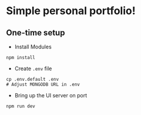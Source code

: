 # Simple personal portfolio!

## One-time setup

- Install Modules

```shell
npm install
```

- Create `.env` file

```shell
cp .env.default .env
# Adjust MONGODB URL in .env
```

- Bring up the UI server on port

```shell
npm run dev
```
